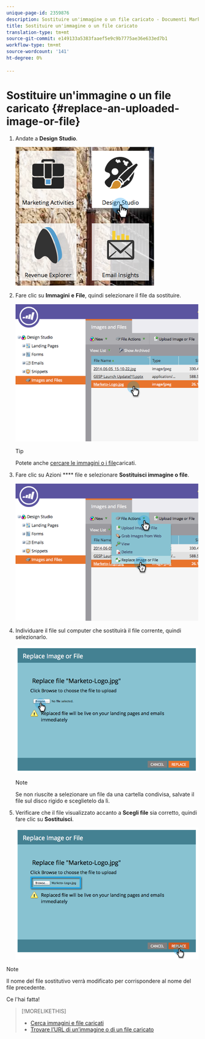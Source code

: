 ```yaml
---
unique-page-id: 2359876
description: Sostituire un'immagine o un file caricato - Documenti Marketo - Documentazione del prodotto
title: Sostituire un'immagine o un file caricato
translation-type: tm+mt
source-git-commit: e149133a5383faaef5e9c9b7775ae36e633ed7b1
workflow-type: tm+mt
source-wordcount: '141'
ht-degree: 0%

---
```



# Sostituire un&#39;immagine o un file caricato {#replace-an-uploaded-image-or-file}

1. Andate a **Design** **Studio**.

   ![](assets/designstudio-6.png)

1. Fare clic su **Immagini** **e** **File**, quindi selezionare il file da sostituire.

   ![](assets/image2014-9-16-11-3a21-3a48.png)

   >[!TIP]
   >
   >Potete anche [cercare le immagini o i file](search-uploaded-images-and-files.md)caricati.

1. Fare clic su Azioni **** file e selezionare **Sostituisci immagine o file**.

   ![](assets/image2014-9-16-11-3a21-3a55.png)

1. Individuare il file sul computer che sostituirà il file corrente, quindi selezionarlo.

   ![](assets/image2014-9-16-11-3a22-3a2.png)

   >[!NOTE]
   >
   >Se non riuscite a selezionare un file da una cartella condivisa, salvate il file sul disco rigido e sceglietelo da lì.

1. Verificare che il file visualizzato accanto a **Scegli file** sia corretto, quindi fare clic su **Sostituisci**.

   ![](assets/image2014-9-16-11-3a22-3a12.png)

>[!NOTE]
>
>Il nome del file sostitutivo verrà modificato per corrispondere al nome del file precedente.

Ce l&#39;hai fatta!

>[!MORELIKETHIS]
>
>* [Cerca immagini e file caricati](search-uploaded-images-and-files.md)
>* [Trovare l’URL di un’immagine o di un file caricato](find-the-url-of-an-uploaded-image-or-file.md)

>



